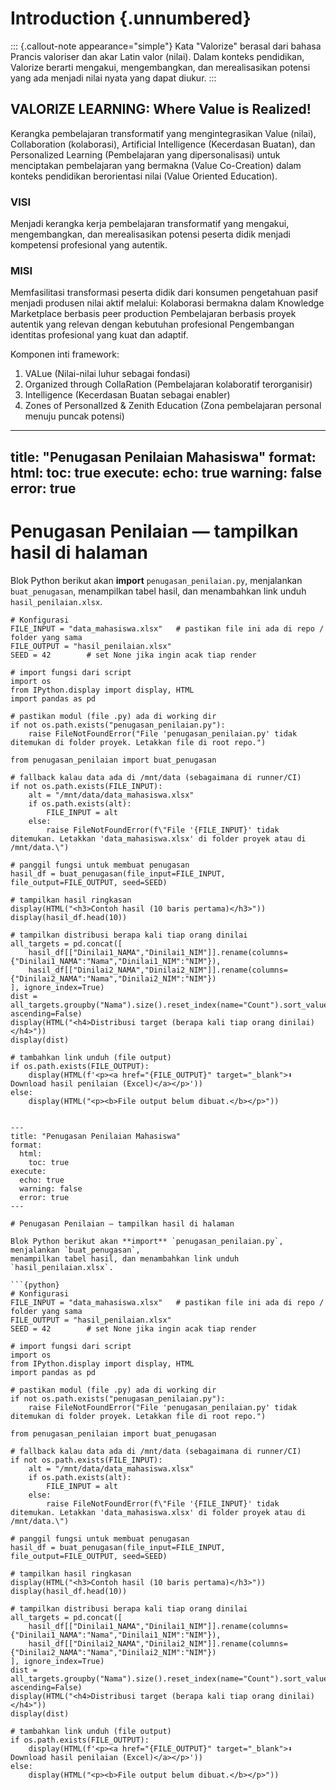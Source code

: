 # Introduction {.unnumbered}

::: {.callout-note appearance="simple"}
Kata "Valorize" berasal dari bahasa Prancis valoriser dan akar Latin valor (nilai). Dalam konteks pendidikan, Valorize berarti mengakui, mengembangkan, dan merealisasikan potensi yang ada menjadi nilai nyata yang dapat diukur.
:::

## VALORIZE LEARNING: Where Value is Realized!

Kerangka pembelajaran transformatif yang mengintegrasikan Value (nilai), Collaboration (kolaborasi), Artificial Intelligence (Kecerdasan Buatan), dan Personalized Learning (Pembelajaran yang dipersonalisasi) untuk menciptakan pembelajaran yang bermakna (Value Co-Creation) dalam konteks pendidikan berorientasi nilai (Value Oriented Education).

### VISI

Menjadi kerangka kerja pembelajaran transformatif yang mengakui, mengembangkan, dan merealisasikan potensi peserta didik menjadi kompetensi profesional yang autentik.

### MISI

Memfasilitasi transformasi peserta didik dari konsumen pengetahuan pasif menjadi produsen nilai aktif melalui: Kolaborasi bermakna dalam Knowledge Marketplace berbasis peer production Pembelajaran berbasis proyek autentik yang relevan dengan kebutuhan profesional Pengembangan identitas profesional yang kuat dan adaptif.

Komponen inti framework:

1. VALue (Nilai-nilai luhur sebagai fondasi)
2. Organized through CollaRation (Pembelajaran kolaboratif terorganisir)
3. Intelligence (Kecerdasan Buatan sebagai enabler)
4. Zones of PersonalIzed & Zenith Education (Zona pembelajaran personal menuju puncak potensi)

---
title: "Penugasan Penilaian Mahasiswa"
format:
  html:
    toc: true
execute:
  echo: true
  warning: false
  error: true
---

# Penugasan Penilaian — tampilkan hasil di halaman

Blok Python berikut akan **import** `penugasan_penilaian.py`, menjalankan `buat_penugasan`,
menampilkan tabel hasil, dan menambahkan link unduh `hasil_penilaian.xlsx`.

```{python}
# Konfigurasi
FILE_INPUT = "data_mahasiswa.xlsx"   # pastikan file ini ada di repo / folder yang sama
FILE_OUTPUT = "hasil_penilaian.xlsx"
SEED = 42        # set None jika ingin acak tiap render

# import fungsi dari script
import os
from IPython.display import display, HTML
import pandas as pd

# pastikan modul (file .py) ada di working dir
if not os.path.exists("penugasan_penilaian.py"):
    raise FileNotFoundError("File 'penugasan_penilaian.py' tidak ditemukan di folder proyek. Letakkan file di root repo.")

from penugasan_penilaian import buat_penugasan

# fallback kalau data ada di /mnt/data (sebagaimana di runner/CI)
if not os.path.exists(FILE_INPUT):
    alt = "/mnt/data/data_mahasiswa.xlsx"
    if os.path.exists(alt):
        FILE_INPUT = alt
    else:
        raise FileNotFoundError(f\"File '{FILE_INPUT}' tidak ditemukan. Letakkan 'data_mahasiswa.xlsx' di folder proyek atau di /mnt/data.\")
        
# panggil fungsi untuk membuat penugasan
hasil_df = buat_penugasan(file_input=FILE_INPUT, file_output=FILE_OUTPUT, seed=SEED)

# tampilkan hasil ringkasan
display(HTML("<h3>Contoh hasil (10 baris pertama)</h3>"))
display(hasil_df.head(10))

# tampilkan distribusi berapa kali tiap orang dinilai
all_targets = pd.concat([
    hasil_df[["Dinilai1_NAMA","Dinilai1_NIM"]].rename(columns={"Dinilai1_NAMA":"Nama","Dinilai1_NIM":"NIM"}),
    hasil_df[["Dinilai2_NAMA","Dinilai2_NIM"]].rename(columns={"Dinilai2_NAMA":"Nama","Dinilai2_NIM":"NIM"})
], ignore_index=True)
dist = all_targets.groupby("Nama").size().reset_index(name="Count").sort_values(by="Count", ascending=False)
display(HTML("<h4>Distribusi target (berapa kali tiap orang dinilai)</h4>"))
display(dist)

# tambahkan link unduh (file output)
if os.path.exists(FILE_OUTPUT):
    display(HTML(f'<p><a href="{FILE_OUTPUT}" target="_blank">⬇️ Download hasil penilaian (Excel)</a></p>'))
else:
    display(HTML("<p><b>File output belum dibuat.</b></p>"))


---
title: "Penugasan Penilaian Mahasiswa"
format:
  html:
    toc: true
execute:
  echo: true
  warning: false
  error: true
---

# Penugasan Penilaian — tampilkan hasil di halaman

Blok Python berikut akan **import** `penugasan_penilaian.py`, menjalankan `buat_penugasan`,
menampilkan tabel hasil, dan menambahkan link unduh `hasil_penilaian.xlsx`.

```{python}
# Konfigurasi
FILE_INPUT = "data_mahasiswa.xlsx"   # pastikan file ini ada di repo / folder yang sama
FILE_OUTPUT = "hasil_penilaian.xlsx"
SEED = 42        # set None jika ingin acak tiap render

# import fungsi dari script
import os
from IPython.display import display, HTML
import pandas as pd

# pastikan modul (file .py) ada di working dir
if not os.path.exists("penugasan_penilaian.py"):
    raise FileNotFoundError("File 'penugasan_penilaian.py' tidak ditemukan di folder proyek. Letakkan file di root repo.")

from penugasan_penilaian import buat_penugasan

# fallback kalau data ada di /mnt/data (sebagaimana di runner/CI)
if not os.path.exists(FILE_INPUT):
    alt = "/mnt/data/data_mahasiswa.xlsx"
    if os.path.exists(alt):
        FILE_INPUT = alt
    else:
        raise FileNotFoundError(f\"File '{FILE_INPUT}' tidak ditemukan. Letakkan 'data_mahasiswa.xlsx' di folder proyek atau di /mnt/data.\")
        
# panggil fungsi untuk membuat penugasan
hasil_df = buat_penugasan(file_input=FILE_INPUT, file_output=FILE_OUTPUT, seed=SEED)

# tampilkan hasil ringkasan
display(HTML("<h3>Contoh hasil (10 baris pertama)</h3>"))
display(hasil_df.head(10))

# tampilkan distribusi berapa kali tiap orang dinilai
all_targets = pd.concat([
    hasil_df[["Dinilai1_NAMA","Dinilai1_NIM"]].rename(columns={"Dinilai1_NAMA":"Nama","Dinilai1_NIM":"NIM"}),
    hasil_df[["Dinilai2_NAMA","Dinilai2_NIM"]].rename(columns={"Dinilai2_NAMA":"Nama","Dinilai2_NIM":"NIM"})
], ignore_index=True)
dist = all_targets.groupby("Nama").size().reset_index(name="Count").sort_values(by="Count", ascending=False)
display(HTML("<h4>Distribusi target (berapa kali tiap orang dinilai)</h4>"))
display(dist)

# tambahkan link unduh (file output)
if os.path.exists(FILE_OUTPUT):
    display(HTML(f'<p><a href="{FILE_OUTPUT}" target="_blank">⬇️ Download hasil penilaian (Excel)</a></p>'))
else:
    display(HTML("<p><b>File output belum dibuat.</b></p>"))
